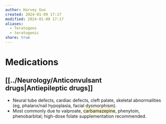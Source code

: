 ```yaml
---
author: Harvey Guo
created: 2024-01-09 17:17
modified: 2024-01-09 17:17
aliases:
  - Teratogens
  - teratogenic
share: true
---
```


# Medications
## [[../Neurology/Anticonvulsant drugs|Antiepileptic drugs]]
- Neural tube defects, cardiac defects, cleft palate, skeletal abnormalities (eg, phalanx/nail hypoplasia, facial dysmorphism). 
- Most commonly due to valproate, <span style="background:rgba(240, 200, 0, 0.2)">carbamazepine</span>, phenytoin, phenobarbital; high-dose folate supplementation recommended.
